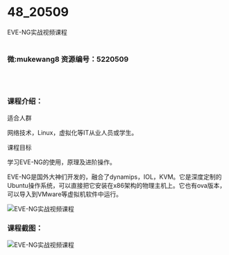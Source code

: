# 48_20509
EVE-NG实战视频课程
<br/></br>
<h3>微:mukewang8 资源编号：5220509</h3>
<br/></br>
<h3>课程介绍：</h3>
<p>适合人群</p>
<p>网络技术，Linux，虚拟化等IT从业人员或学生。</p>
<p>课程目标</p>
<p>学习<a title="查看与 EVE-NG 相关的文章" target="_blank">EVE-NG</a>的使用，原理及进阶操作。</p>
<p>EVE-NG是国外大神们开发的，融合了dynamips，IOL，KVM。它是深度定制的Ubuntu操作系统，可以直接把它安装在x86架构的物理主机上。它也有ova版本，可以导入到VMware等虚拟机软件中运行。</p>
<p><img src="https://www.ko996.com/wp-content/uploads/img/2021/07/1-55-300x188.png" alt="EVE-NG实战视频课程"></p>
<div class="info-desc">
<h3>课程截图：</h3>
<p><img src="https://www.ko996.com/wp-content/uploads/img/2021/07/2-50.png" alt="EVE-NG实战视频课程"></p>


			
</div>

